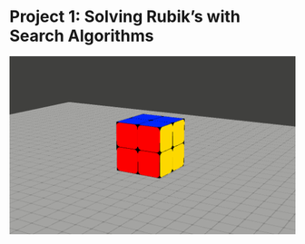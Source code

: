 # Project 1: Solving Rubik’s with Search Algorithms

<div align="center">
    <img src="demo/4.gif" alt="demo">
</div>
